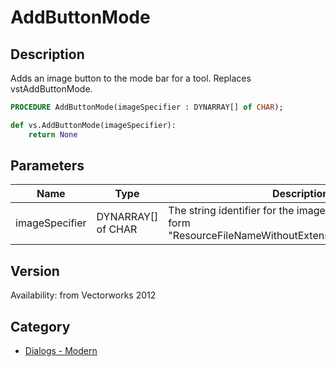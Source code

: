 # AddButtonMode

## Description
Adds an image button to the mode bar for a tool. Replaces vstAddButtonMode.

```pascal
PROCEDURE AddButtonMode(imageSpecifier : DYNARRAY[] of CHAR);
```

```python
def vs.AddButtonMode(imageSpecifier):
    return None
```

## Parameters
|Name|Type|Description|
|---|---|---|
|imageSpecifier|DYNARRAY[] of CHAR|The string identifier for the image. It should be of the form &quot;ResourceFileNameWithoutExtension/PathOfImageFile&quot;.|

## Version
Availability: from Vectorworks 2012

## Category
* [Dialogs - Modern](../Categories/Dialogs%20-%20Modern.md)

